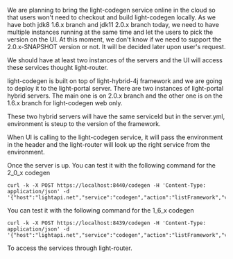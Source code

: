 We are planning to bring the light-codegen service online in the cloud so that users won't need to checkout and build light-codegen locally. As we have both jdk8 1.6.x branch and jdk11 2.0.x branch today, we need to have multiple instances running at the same time and let the users to pick the version on the UI. At this moment, we don't know if we need to support the 2.0.x-SNAPSHOT version or not. It will be decided later upon user's request. 

We should have at least two instances of the servers and the UI will access these services thought light-router. 

light-codegen is built on top of light-hybrid-4j framework and we are going to deploy it to the light-portal server. There are two instances of light-portal hybrid servers. The main one is on 2.0.x branch and the other one is on the 1.6.x branch for light-codegen web only. 

These two hybrid servers will have the same serviceId but in the server.yml, environment is steup to the version of the framework. 

When UI is calling to the light-codegen service, it will pass the environment in the header and the light-router will look up the right service from the environment. 



Once the server is up. You can test it with the following command for the 2_0_x codegen

```
curl -k -X POST https://localhost:8440/codegen -H 'Content-Type: application/json' -d '{"host":"lightapi.net","service":"codegen","action":"listFramework","version":"0.0.1"}'
```

You can test it with the following command for the 1_6_x codegen

```
curl -k -X POST https://localhost:8439/codegen -H 'Content-Type: application/json' -d '{"host":"lightapi.net","service":"codegen","action":"listFramework","version":"0.0.1"}'
```

To access the services through light-router. 

